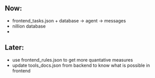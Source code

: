 ## Now:
- frontend_tasks.json + database -> agent -> messages
- nillion database
- 

## Later:
- use frontend_rules.json to get more quantative measures
- update tools_docs.json from backend to know what is possible in frontend



